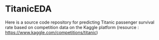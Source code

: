 # TitanicEDA
Here is a source code repository for predicting Titanic passenger survival rate based on competition data on the Kaggle platform (resource : https://www.kaggle.com/competitions/titanic)
